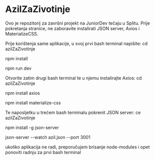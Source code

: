 # AzilZaZivotinje
Ovo je repozitorij za završni projekt na JuniorDev tečaju u Splitu. Prije pokretanja stranice, ne zaboravite instalirati JSON server, Axios i MaterializeCSS. 


Prije korištenja same aplikacije, u svoj prvi bash terminal napišite:
cd azilZaZivotinje

npm install

npm run dev

Otvorite zatim drugi bash terminal te u njemu instalirajte Axios:
cd azilZaZivotinje

npm install axios

npm install materialize-css

Te naposljetku u trećem bash terminalu pokrenit JSON server:
ce azilZaZivotinje

npm install -g json-server

json-server --watch azil.json --port 3001




ukoliko aplikacija ne radi, preporučujem brisanje node-modules i opet ponoviti radnju za prvi bash terminal

